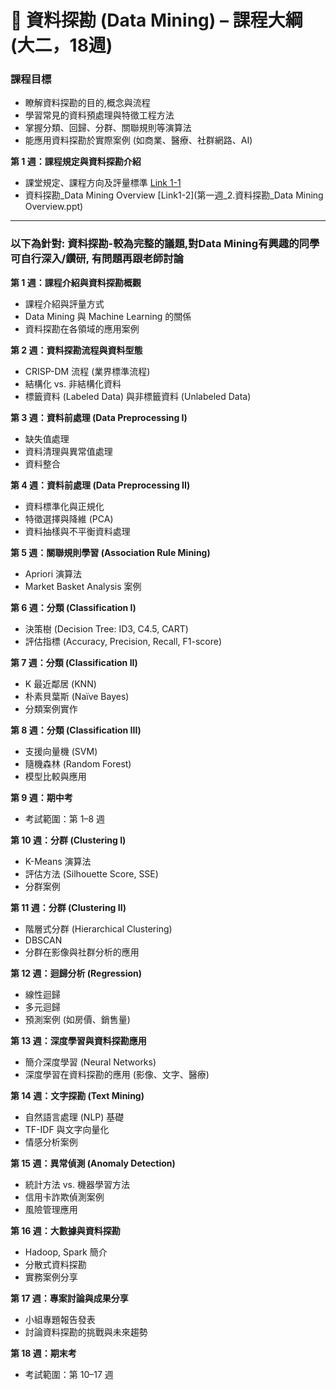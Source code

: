 # 📘 資料探勘 (Data Mining) – 課程大綱 (大二，18週)

### **課程目標**

* 瞭解資料探勘的目的,概念與流程
* 學習常見的資料預處理與特徵工程方法
* 掌握分類、回歸、分群、關聯規則等演算法
* 能應用資料探勘於實際案例 (如商業、醫療、社群網路、AI)

**第 1 週：課程規定與資料探勘介紹**

* 課堂規定、課程方向及評量標準   [Link 1-1](第一週_1.課堂規定及評量標準.pptx)
* 資料探勘_Data Mining Overview   [Link1-2](第一週_2.資料探勘_Data Mining Overview.ppt)

---

### **以下為針對: 資料探勘-較為完整的議題,對Data Mining有興趣的同學可自行深入/鑽研, 有問題再跟老師討論**

**第 1 週：課程介紹與資料探勘概觀**

* 課程介紹與評量方式
* Data Mining 與 Machine Learning 的關係
* 資料探勘在各領域的應用案例

**第 2 週：資料探勘流程與資料型態**

* CRISP-DM 流程 (業界標準流程)
* 結構化 vs. 非結構化資料
* 標籤資料 (Labeled Data) 與非標籤資料 (Unlabeled Data)

**第 3 週：資料前處理 (Data Preprocessing I)**

* 缺失值處理
* 資料清理與異常值處理
* 資料整合

**第 4 週：資料前處理 (Data Preprocessing II)**

* 資料標準化與正規化
* 特徵選擇與降維 (PCA)
* 資料抽樣與不平衡資料處理

**第 5 週：關聯規則學習 (Association Rule Mining)**

* Apriori 演算法
* Market Basket Analysis 案例

**第 6 週：分類 (Classification I)**

* 決策樹 (Decision Tree: ID3, C4.5, CART)
* 評估指標 (Accuracy, Precision, Recall, F1-score)

**第 7 週：分類 (Classification II)**

* K 最近鄰居 (KNN)
* 朴素貝葉斯 (Naïve Bayes)
* 分類案例實作

**第 8 週：分類 (Classification III)**

* 支援向量機 (SVM)
* 隨機森林 (Random Forest)
* 模型比較與應用

**第 9 週：期中考**

* 考試範圍：第 1–8 週

**第 10 週：分群 (Clustering I)**

* K-Means 演算法
* 評估方法 (Silhouette Score, SSE)
* 分群案例

**第 11 週：分群 (Clustering II)**

* 階層式分群 (Hierarchical Clustering)
* DBSCAN
* 分群在影像與社群分析的應用

**第 12 週：迴歸分析 (Regression)**

* 線性迴歸
* 多元迴歸
* 預測案例 (如房價、銷售量)

**第 13 週：深度學習與資料探勘應用**

* 簡介深度學習 (Neural Networks)
* 深度學習在資料探勘的應用 (影像、文字、醫療)

**第 14 週：文字探勘 (Text Mining)**

* 自然語言處理 (NLP) 基礎
* TF-IDF 與文字向量化
* 情感分析案例

**第 15 週：異常偵測 (Anomaly Detection)**

* 統計方法 vs. 機器學習方法
* 信用卡詐欺偵測案例
* 風險管理應用

**第 16 週：大數據與資料探勘**

* Hadoop, Spark 簡介
* 分散式資料探勘
* 實務案例分享

**第 17 週：專案討論與成果分享**

* 小組專題報告發表
* 討論資料探勘的挑戰與未來趨勢

**第 18 週：期末考**

* 考試範圍：第 10–17 週
